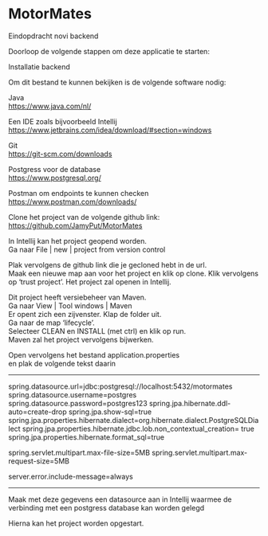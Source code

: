 # MotorMates
Eindopdracht novi backend

Doorloop de volgende stappen om deze applicatie te starten:


Installatie backend

Om dit bestand te kunnen bekijken is de volgende software nodig:

Java   
https://www.java.com/nl/

Een IDE zoals bijvoorbeeld Intellij  
https://www.jetbrains.com/idea/download/#section=windows

Git   
https://git-scm.com/downloads

Postgress voor de database   
https://www.postgresql.org/

Postman om endpoints te kunnen checken   
https://www.postman.com/downloads/

Clone het project van de volgende github link:  
https://github.com/JamyPut/MotorMates


In Intellij kan het project geopend worden.  
Ga naar File | new | project from  version control


Plak vervolgens de github link die je gecloned hebt in de url.   
Maak een nieuwe map aan voor het project en klik op clone. 
Klik vervolgens op ‘trust project’. Het project zal openen in Intellij.  

Dit project heeft versiebeheer van Maven.  
Ga naar View | Tool windows | Maven  
Er opent zich een zijvenster. Klap de folder uit.  
Ga naar de map ‘lifecycle’.  
Selecteer CLEAN en INSTALL (met ctrl) en klik op run.   
Maven zal het project vervolgens bijwerken.  


Open vervolgens het bestand application.properties  
en plak de volgende tekst daarin


***
spring.datasource.url=jdbc:postgresql://localhost:5432/motormates
spring.datasource.username=postgres
spring.datasource.password=postgres123
spring.jpa.hibernate.ddl-auto=create-drop
spring.jpa.show-sql=true
spring.jpa.properties.hibernate.dialect=org.hibernate.dialect.PostgreSQLDialect
spring.jpa.properties.hibernate.jdbc.lob.non_contextual_creation= true
spring.jpa.properties.hibernate.format_sql=true

spring.servlet.multipart.max-file-size=5MB
spring.servlet.multipart.max-request-size=5MB

server.error.include-message=always
***

Maak met deze gegevens een datasource aan in Intellij waarmee de verbinding met een postgress database kan worden gelegd  

Hierna kan het project worden opgestart.




